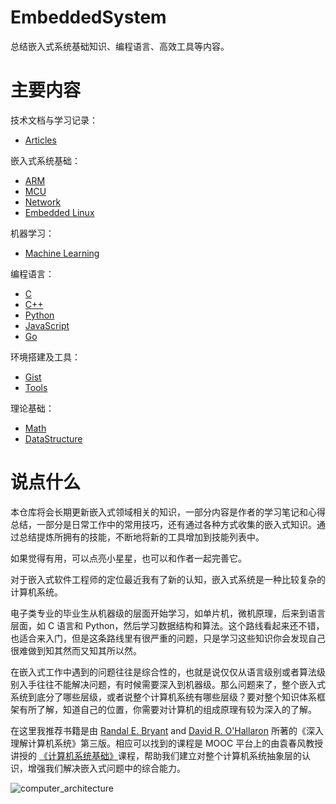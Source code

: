 # EmbeddedSystem

总结嵌入式系统基础知识、编程语言、高效工具等内容。

# 主要内容

技术文档与学习记录：

- [Articles](Articles/)

嵌入式系统基础：

- [ARM](Arm/)
- [MCU](MCU/) 
- [Network](Network/)
- [Embedded Linux](Linux/)

机器学习：

- [Machine Learning](MachineLearning/)

编程语言：

- [C](C/)
- [C++](C++/)
- [Python](Python/)
- [JavaScript](JavaScript/)
- [Go](Go/)

环境搭建及工具：

- [Gist](Gist/) 
- [Tools](Tools/) 

理论基础：

- [Math](Math/)
- [DataStructure](DataStructure/)

# 说点什么

本仓库将会长期更新嵌入式领域相关的知识，一部分内容是作者的学习笔记和心得总结，一部分是日常工作中的常用技巧，还有通过各种方式收集的嵌入式知识。通过总结提炼所拥有的技能，不断地将新的工具增加到技能列表中。

如果觉得有用，可以点亮小星星，也可以和作者一起完善它。

对于嵌入式软件工程师的定位最近我有了新的认知，嵌入式系统是一种比较复杂的计算机系统。

电子类专业的毕业生从机器级的层面开始学习，如单片机，微机原理，后来到语言层面，如 C 语言和 Python，然后学习数据结构和算法。这个路线看起来还不错，也适合来入门，但是这条路线里有很严重的问题，只是学习这些知识你会发现自己很难做到知其然而又知其所以然。

在嵌入式工作中遇到的问题往往是综合性的，也就是说仅仅从语言级别或者算法级别入手往往不能解决问题，有时候需要深入到机器级。那么问题来了，整个嵌入式系统到底分了哪些层级，或者说整个计算机系统有哪些层级？要对整个知识体系框架有所了解，知道自己的位置，你需要对计算机的组成原理有较为深入的了解。

在这里我推荐书籍是由 [Randal E. Bryant](http://www.cs.cmu.edu/~bryant) and [David R. O'Hallaron](http://www.cs.cmu.edu/~droh) 所著的《深入理解计算机系统》第三版。相应可以找到的课程是 MOOC 平台上的由袁春风教授讲授的 [《计算机系统基础》](https://www.icourse163.org/course/NJU-1001625001)课程，帮助我们建立对整个计算机系统抽象层的认识，增强我们解决嵌入式问题中的综合能力。

![computer_architecture](Articles/figures/architecture.png)
